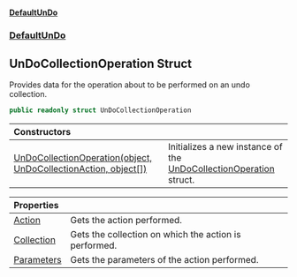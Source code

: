 #### [DefaultUnDo](DefaultUnDo.md 'DefaultUnDo')
### [DefaultUnDo](DefaultUnDo.md#DefaultUnDo 'DefaultUnDo')
## UnDoCollectionOperation Struct
Provides data for the operation about to be performed on an undo collection.  
```csharp
public readonly struct UnDoCollectionOperation
```

| Constructors | |
| :--- | :--- |
| [UnDoCollectionOperation(object, UnDoCollectionAction, object[])](UnDoCollectionOperation_UnDoCollectionOperation(object_UnDoCollectionAction_object__).md 'DefaultUnDo.UnDoCollectionOperation.UnDoCollectionOperation(object, DefaultUnDo.UnDoCollectionAction, object[])') | Initializes a new instance of the [UnDoCollectionOperation](UnDoCollectionOperation.md 'DefaultUnDo.UnDoCollectionOperation') struct.<br/> |

| Properties | |
| :--- | :--- |
| [Action](UnDoCollectionOperation_Action.md 'DefaultUnDo.UnDoCollectionOperation.Action') | Gets the action performed.<br/> |
| [Collection](UnDoCollectionOperation_Collection.md 'DefaultUnDo.UnDoCollectionOperation.Collection') | Gets the collection on which the action is performed.<br/> |
| [Parameters](UnDoCollectionOperation_Parameters.md 'DefaultUnDo.UnDoCollectionOperation.Parameters') | Gets the parameters of the action performed.<br/> |
